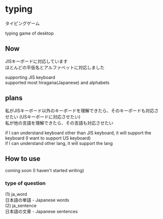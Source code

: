 # typing
タイピングゲーム  

typing game of desktop  

## Now
JISキーボードに対応しています  
ほとんどの平仮名とアルファベットに対応しました 
 
supporting JIS keyboard  
supported most hiragana(Japanese) and alphabets  

## plans
私がJISキーボード以外のキーボードを理解できたら、そのキーボードも対応させたい (USキーボードに対応させたい)  
私が他の言語を理解できたら、その言語も対応させたい  

if I can understand keyboard other than JIS keyboard, it will support the keyboard (I want to support US keyboard)  
if I can understand other lang, it will support the lang  

## How to use 
coming soon (I haven't started writing)

### type of question
 (1) ja_word  
   日本語の単語 - Japanese words  
 (2) ja_sentence  
   日本語の文章 - Japanese sentences  
